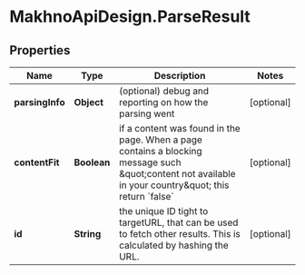 # MakhnoApiDesign.ParseResult

## Properties
Name | Type | Description | Notes
------------ | ------------- | ------------- | -------------
**parsingInfo** | **Object** | (optional) debug and reporting on how the parsing went | [optional] 
**contentFit** | **Boolean** | if a content was found in the page. When a page contains a blocking message such \&quot;content not available in your country\&quot; this return &#x60;false&#x60; | [optional] 
**id** | **String** | the unique ID tight to targetURL, that can be used to fetch other results. This is calculated by hashing the URL. | [optional] 
